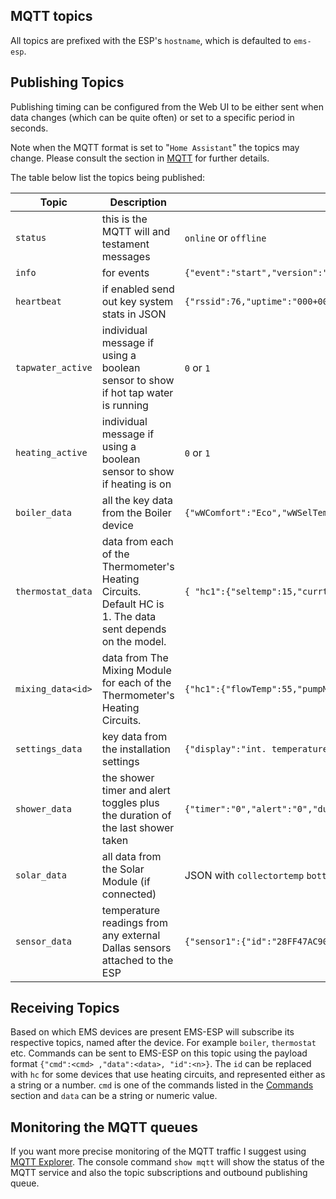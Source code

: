 ## MQTT topics

All topics are prefixed with the ESP's `hostname`, which is defaulted to `ems-esp`.

## Publishing Topics

Publishing timing can be configured from the Web UI to be either sent when data changes (which can be quite often) or set to a specific period in seconds.

Note when the MQTT format is set to "`Home Assistant`" the topics may change. Please consult the section in [MQTT](MQTT.md) for further details.

The table below list the topics being published:

| Topic               | Description         | Payload Example |
| ------------------- | ------------------- | --------------- |
| `status` | this is the MQTT will and testament messages | `online` or `offline` |
| `info` | for events | `{"event":"start","version":"2.0.2b0","ip":"10.10.10.140"}`|
| `heartbeat` | if enabled send out key system stats in JSON | `{"rssid":76,"uptime":"000+00:01:01.001","uptime_sec":61,"freemem":72,"mqttpublishfails":0,"txfails":0,"rxfails":0,"adc":1}` |
| `tapwater_active` | individual message if using a boolean sensor to show if hot tap water is running | `0` or `1` |
| `heating_active` | individual message if using a boolean sensor to show if heating is on | `0` or `1` |
| `boiler_data` | all the key data from the Boiler device | `{"wWComfort":"Eco","wWSelTemp":60,"wWSetTemp":62,"wWDisinfectionTemp":70,"selFlowTemp":5,"selBurnPow":0,"curBurnPow":0,"pumpMod":0,"wWCircPump":"off","wWCiPuType":"valve","wWCiPuMode":0,"wWCirc":"off","wWCurTmp":46.3,"wWCurFlow":0,"curFlowTemp":51.7,"retTemp":50.7,"sysPress":1.6,"boilTemp":53.3,"wwStorageTemp1":46.3,"wWActivated":"on","wWOnetime":"off","wWDisinfecting":"off","wWReady":"off","wWRecharge":"off","wWTempOK":"on","burnGas":"off","flameCurr":0,"heatPump":"off","fanWork":"off","ignWork":"off","wWHeat":"on","heatingTemp":75,"pumpModMax":90,"pumpModMin":55,"pumpDelay":1,"burnMinPeriod":10,"burnMinPower":0,"burnMaxPower":75,"boilHystOn":-6,"boilHystOff":6,"wWStarts":242174,"wWWorkM":85794,"UBAuptime":3957457,"burnStarts":270619,"burnWorkMin":432169,"heatWorkMin":346375,"serviceCode":"0H","serviceCodeNumber":203}` |
| `thermostat_data` | data from each of the Thermometer's Heating Circuits. Default HC is 1. The data sent depends on the model. | `{ "hc1":{"seltemp":15,"currtemp":20.6,"mode":"auto"}, "hc2":{"seltemp":8,"currtemp":18.2,"mode":"off"} }` |
| `mixing_data<id>` | data from The Mixing Module for each of the Thermometer's Heating Circuits. | `{"hc1":{"flowTemp":55,"pumpMod":"1","valveStatus":"1"}}` |
| `settings_data` | key data from the installation settings | `{"display":"int. temperature","language":"French","building":"medium","MinExtTemperature":-10,"CalIntTemperature":0,"clockOffset":3}` |
| `shower_data` | the shower timer and alert toggles plus the duration of the last shower taken | `{"timer":"0","alert":"0","duration":"4 minutes 32 seconds"}` |
| `solar_data` | all data from the Solar Module (if connected) | JSON with `collectortemp` `bottomtemp` `pumpmodulation` `pump` `energylasthour` `energytoday` `energytotal` `pumpWorkMin` |
| `sensor_data` | temperature readings from any external Dallas sensors attached to the ESP | `{"sensor1":{"id":"28FF47AC90160444","temp":20.94}}` |

## Receiving Topics

Based on which EMS devices are present EMS-ESP will subscribe its respective topics, named after the device. For example `boiler`, `thermostat` etc. Commands can be sent to EMS-ESP on this topic using the payload format `{"cmd":<cmd> ,"data":<data>, "id":<n>}`. The `id` can be replaced with `hc` for some devices that use heating circuits, and represented either as a string or a number. `cmd` is one of the commands listed in the [Commands](API) section and `data` can be a string or numeric value.

## Monitoring the MQTT queues

If you want more precise monitoring of the MQTT traffic I suggest using [MQTT Explorer](http://mqtt-explorer.com/). The console command `show mqtt` will show the status of the MQTT service and also the topic subscriptions and outbound publishing queue.

